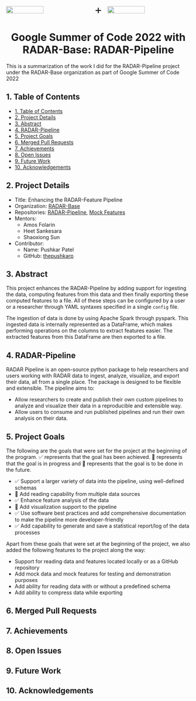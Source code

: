 <div style="display: flex; flex-direction: row; justify-content: space-between; align-items: center;">
<img src="https://summerofcode.withgoogle.com/assets/media/logo.svg" width="45%">
<div style="font-size:32px;">+</div>
<img src="https://radar-base.org/wp-content/uploads/2018/03/Logo_RADAR-Base-RGB.png" width="45%">
</div>

<h1 align="center">Google Summer of Code 2022 with RADAR-Base: RADAR-Pipeline</h1>

This is a summarization of the work I did for the RADAR-Pipeline project under the RADAR-Base organization as part of Google Summer of Code 2022

## 1. Table of Contents

- [1. Table of Contents](#1-table-of-contents)
- [2. Project Details](#2-project-details)
- [3. Abstract](#3-abstract)
- [4. RADAR-Pipeline](#4-radar-pipeline)
- [5. Project Goals](#5-project-goals)
- [6. Merged Pull Requests](#6-merged-pull-requests)
- [7. Achievements](#7-achievements)
- [8. Open Issues](#8-open-issues)
- [9. Future Work](#9-future-work)
- [10. Acknowledgements](#10-acknowledgements)

## 2. Project Details

-   Title: Enhancing the RADAR-Feature Pipeline
-   Organization: [RADAR-Base](https://github.com/RADAR-base)
-   Repositories: [RADAR-Pipeline](https://github.com/RADAR-base/radarpipeline), [Mock Features](https://github.com/RADAR-base-Analytics/mockfeatures)
-   Mentors:
    -   Amos Folarin
    -   Heet Sankesara
    -   Shaoxiong Sun
-   Contributor:
    -   Name: Pushkar Patel
    -   GitHub: [thepushkarp](https://github.com/thepushkarp)

## 3. Abstract

This project enhances the RADAR-Pipeline by adding support for ingesting the data, computing features from this data and then finally exporting these computed features to a file. All of these steps can be configured by a user or a researcher through YAML syntaxes specified in a single `config` file.

The ingestion of data is done by using Apache Spark through pyspark. This ingested data is internally represented as a DataFrame, which makes performing operations on the columns to extract features easier. The extracted features from this DataFrame are then exported to a file.

## 4. RADAR-Pipeline

RADAR Pipeline is an open-source python package to help researchers and users working with RADAR data to ingest, analyze, visualize, and export their data, all from a single place. The package is designed to be flexible and extensible. The pipeline aims to:

-   Allow researchers to create and publish their own custom pipelines to analyze and visualize their data in a reproducible and extensible way.
-   Allow users to consume and run published pipelines and run their own analysis on their data.

## 5. Project Goals

The following are the goals that were set for the project at the beginning of the program. ✅ represents that the goal has been achieved. 🚧 represents that the goal is in progress and 📝 represents that the goal is to be done in the future.

-   ✅ Support a larger variety of data into the pipeline, using well-defined schemas
-   🚧 Add reading capability from multiple data sources
-   ✅ Enhance feature analysis of the data
-   📝 Add visualization support to the pipeline
-   ✅ Use software best practices and add comprehensive documentation to make the pipeline more developer-friendly
-   ✅ Add capability to generate and save a statistical report/log of the data processes

Apart from these goals that were set at the beginning of the project, we also added the following features to the project along the way:

-   Support for reading data and features located locally or as a GitHub repository
-   Add mock data and mock features for testing and demonstration purposes
-   Add ability for reading data with or without a predefined schema
-   Add ability to compress data while exporting

## 6. Merged Pull Requests

## 7. Achievements

## 8. Open Issues

## 9. Future Work

## 10. Acknowledgements
